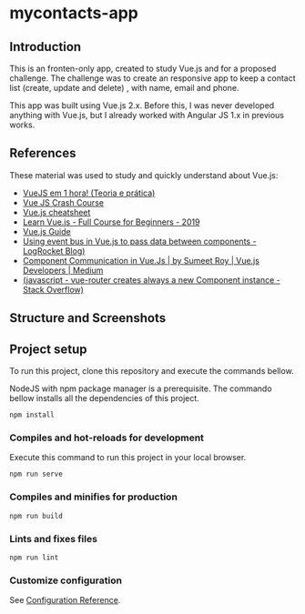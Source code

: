 # mycontacts-app

## Introduction

This is an fronten-only app, created to study Vue.js and for a proposed challenge. The challenge was to create an responsive app to keep a contact list (create, update and delete) , with name, email and phone.

This app was built using Vue.js 2.x. Before this, I was never developed anything with Vue.js, but I already worked with Angular JS 1.x in previous works.

## References

These material was used to study and quickly understand about Vue.js:
* [VueJS em 1 hora! (Teoria e prática)](https://www.youtube.com/watch?v=cSa-SMVMGsE)
* [Vue JS Crash Course](https://www.youtube.com/watch?v=Wy9q22isx3U)
* [Vue.js cheatsheet](https://devhints.io/vue)
* [Learn Vue.js - Full Course for Beginners - 2019](https://www.youtube.com/watch?v=4deVCNJq3qc)
* [Vue.js Guide](https://vuejs.org/v2/guide/)
* [Using event bus in Vue.js to pass data between components - LogRocket Blog)](https://blog.logrocket.com/using-event-bus-in-vue-js-to-pass-data-between-components/)
* [Component Communication in Vue.Js | by Sumeet Roy | Vue.js Developers | Medium](https://medium.com/js-dojo/component-communication-in-vue-js-ca8b591d7efa)
* [(javascript - vue-router creates always a new Component instance - Stack Overflow)](https://stackoverflow.com/questions/49424507/vue-router-creates-always-a-new-component-instance)

## Structure and Screenshots


## Project setup

To run this project, clone this repository and execute the commands bellow. 

NodeJS with npm package manager is a prerequisite. The commando bellow installs all the dependencies of this project.

```
npm install
```

### Compiles and hot-reloads for development

Execute this command to run this project in your local browser.

```
npm run serve
```

### Compiles and minifies for production
```
npm run build
```

### Lints and fixes files
```
npm run lint
```

### Customize configuration
See [Configuration Reference](https://cli.vuejs.org/config/).
